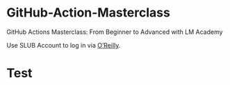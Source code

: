 # GitHub-Action-Masterclass

GitHub Actions Masterclass: From Beginner to Advanced with LM Academy

Use SLUB Account to log in via [O’Reilly](https://learning.oreilly.com/course/github-actions-masterclass/9781837025411/).

# Test
